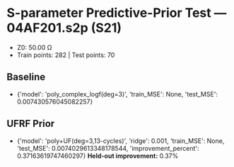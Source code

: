 # S-parameter Predictive-Prior Test — 04AF201.s2p (S21)
- Z0: 50.00 Ω
- Train points: 282  |  Test points: 70

## Baseline
- {'model': 'poly_complex_logf(deg=3)', 'train_MSE': None, 'test_MSE': 0.007430576045082257}

## UFRF Prior
- {'model': 'poly+UF(deg=3,13-cycles)', 'ridge': 0.001, 'train_MSE': None, 'test_MSE': 0.0074029613348178544, 'improvement_percent': 0.37163619747460297}
**Held-out improvement:** 0.37%
